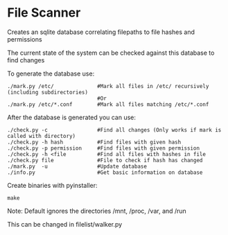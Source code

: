 # File Scanner

Creates an sqlite database correlating filepaths to file hashes and permissions

The current state of the system can be checked against this database to find changes

To generate the database use:
```
./mark.py /etc/              #Mark all files in /etc/ recursively (including subdirectories)
                             #Or
./mark.py /etc/*.conf        #Mark all files matching /etc/*.conf
```

After the database is generated you can use:
```
./check.py -c                #Find all changes (Only works if mark is called with directory)
./check.py -h hash           #Find files with given hash
./check.py -p permission     #Find files with given permission
./check.py -h <file          #Find all files with hashes in file
./check.py file              #File to check if hash has changed
./mark.py  -u                #Update database
./info.py                    #Get basic information on database
```

Create binaries with pyinstaller:
```
make
``` 

Note: Default ignores the directories /mnt, /proc, /var, and /run

This can be changed in filelist/walker.py
